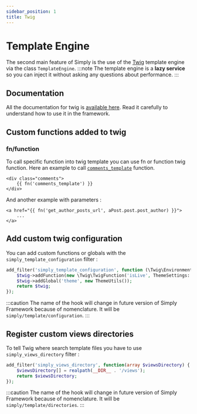 ```yaml
---
sidebar_position: 1
title: Twig
---
```

# Template Engine
The second main feature of Simply is the use of the [Twig](https://twig.symfony.com/) template engine via the class `TemplateEngine`.
:::note
The template engine is a **lazy service** so you can inject it without asking any questions about performance.
:::

## Documentation
All the documentation for twig is [available here](https://twig.symfony.com/doc/3.x/). Read it carefully to understand how to use it in the framework.

## Custom functions added to twig
### fn/function
To call specific function into twig template you can use fn or function twig function.
Here an example to call [`comments_template`](https://developer.wordpress.org/reference/functions/comments_template/) function.
```twig
<div class="comments">
    {{ fn('comments_template') }}
</div>
```

And another example with parameters :
```twig
<a href="{{ fn('get_author_posts_url', aPost.post.post_author) }}">
    ...
</a>
```
## Add custom twig configuration
You can add custom functions or globals with the `simply_template_configuration` filter :
```php
add_filter('simply_template_configuration', function (\Twig\Environment $twig) {
    $twig->addFunction(new \Twig\TwigFunction('isLive', ThemeSettings::class . '::isLive'));
    $twig->addGlobal('theme', new ThemeUtils());
    return $twig;
});
```
:::caution
The name of the hook will change in future version of Simply Framework because of nomenclature. It will be `simply/template/configuration`.
:::
## Register custom views directories
To tell Twig where search template files you have to use `simply_views_directory` filter :
```php
add_filter('simply_views_directory', function(array $viewsDirectory) {
    $viewsDirectory[] = realpath(__DIR__ . '/views');
    return $viewsDirectory;
});
```
:::caution
The name of the hook will change in future version of Simply Framework because of nomenclature. It will be `simply/template/directories`.
:::
